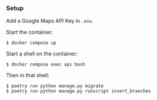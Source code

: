 ### Setup

Add a Google Maps API Key in `.env`.

Start the container:

```shell
$ docker compose up
```

Start a shell on the container:

```shell
$ docker compose exec api bash
```

Then in that shell:

```shell
$ poetry run python manage.py migrate
$ poetry run python manage.py runscript insert_branches
```
